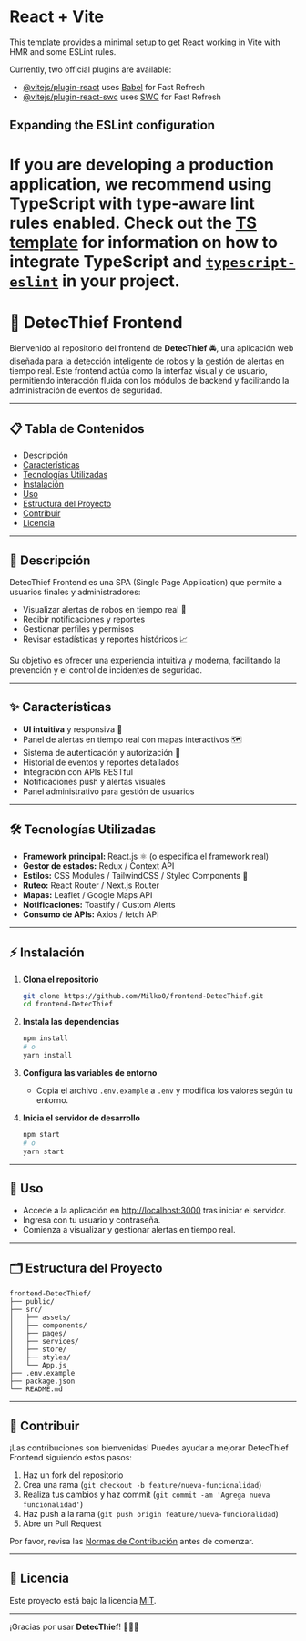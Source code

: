 # React + Vite

This template provides a minimal setup to get React working in Vite with HMR and some ESLint rules.

Currently, two official plugins are available:

- [@vitejs/plugin-react](https://github.com/vitejs/vite-plugin-react/blob/main/packages/plugin-react) uses [Babel](https://babeljs.io/) for Fast Refresh
- [@vitejs/plugin-react-swc](https://github.com/vitejs/vite-plugin-react/blob/main/packages/plugin-react-swc) uses [SWC](https://swc.rs/) for Fast Refresh

## Expanding the ESLint configuration

If you are developing a production application, we recommend using TypeScript with type-aware lint rules enabled. Check out the [TS template](https://github.com/vitejs/vite/tree/main/packages/create-vite/template-react-ts) for information on how to integrate TypeScript and [`typescript-eslint`](https://typescript-eslint.io) in your project.
=======
# 🚨 DetecThief Frontend

Bienvenido al repositorio del frontend de **DetecThief** 🚔, una aplicación web diseñada para la detección inteligente de robos y la gestión de alertas en tiempo real. Este frontend actúa como la interfaz visual y de usuario, permitiendo interacción fluida con los módulos de backend y facilitando la administración de eventos de seguridad.

---

## 📋 Tabla de Contenidos

- [Descripción](#-descripción)
- [Características](#-características)
- [Tecnologías Utilizadas](#%EF%B8%8F-tecnologías-utilizadas)
- [Instalación](#-instalación)
- [Uso](#-uso)
- [Estructura del Proyecto](#%EF%B8%8F-estructura-del-proyecto)
- [Contribuir](#-contribuir)
- [Licencia](#-licencia) 

---

## 📝 Descripción

DetecThief Frontend es una SPA (Single Page Application) que permite a usuarios finales y administradores:

- Visualizar alertas de robos en tiempo real 🛑
- Recibir notificaciones y reportes
- Gestionar perfiles y permisos
- Revisar estadísticas y reportes históricos 📈

Su objetivo es ofrecer una experiencia intuitiva y moderna, facilitando la prevención y el control de incidentes de seguridad.

---

## ✨ Características

- **UI intuitiva** y responsiva 📱
- Panel de alertas en tiempo real con mapas interactivos 🗺️
- Sistema de autenticación y autorización 🔐
- Historial de eventos y reportes detallados
- Integración con APIs RESTful
- Notificaciones push y alertas visuales
- Panel administrativo para gestión de usuarios

---

## 🛠️ Tecnologías Utilizadas

- **Framework principal:** React.js ⚛️ (o especifica el framework real)
- **Gestor de estados:** Redux / Context API
- **Estilos:** CSS Modules / TailwindCSS / Styled Components 🎨
- **Ruteo:** React Router / Next.js Router
- **Mapas:** Leaflet / Google Maps API
- **Notificaciones:** Toastify / Custom Alerts
- **Consumo de APIs:** Axios / fetch API

---

## ⚡ Instalación

1. **Clona el repositorio**
   ```bash
   git clone https://github.com/Milko0/frontend-DetecThief.git
   cd frontend-DetecThief
   ```
2. **Instala las dependencias**
   ```bash
   npm install
   # o
   yarn install
   ```
3. **Configura las variables de entorno**
   - Copia el archivo `.env.example` a `.env` y modifica los valores según tu entorno.

4. **Inicia el servidor de desarrollo**
   ```bash
   npm start
   # o
   yarn start
   ```

---

## 🚀 Uso

- Accede a la aplicación en [http://localhost:3000](http://localhost:3000) tras iniciar el servidor.
- Ingresa con tu usuario y contraseña.
- Comienza a visualizar y gestionar alertas en tiempo real.

---

## 🗂️ Estructura del Proyecto

```
frontend-DetecThief/
├── public/
├── src/
│   ├── assets/
│   ├── components/
│   ├── pages/
│   ├── services/
│   ├── store/
│   ├── styles/
│   └── App.js
├── .env.example
├── package.json
└── README.md
```

---

## 🤝 Contribuir

¡Las contribuciones son bienvenidas! Puedes ayudar a mejorar DetecThief Frontend siguiendo estos pasos:

1. Haz un fork del repositorio
2. Crea una rama (`git checkout -b feature/nueva-funcionalidad`)
3. Realiza tus cambios y haz commit (`git commit -am 'Agrega nueva funcionalidad'`)
4. Haz push a la rama (`git push origin feature/nueva-funcionalidad`)
5. Abre un Pull Request

Por favor, revisa las [Normas de Contribución](CONTRIBUTING.md) antes de comenzar.

---

## 📄 Licencia

Este proyecto está bajo la licencia [MIT](LICENSE).

---

¡Gracias por usar **DetecThief**! 🦹‍♂️🚓
